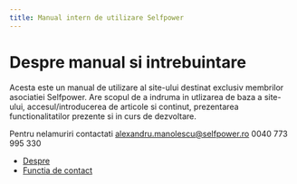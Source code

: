 ```yaml
---
title: Manual intern de utilizare Selfpower
---
```


# Despre manual si intrebuintare

Acesta este un manual de utilizare al site-ului destinat exclusiv membrilor asociatiei Selfpower.
Are scopul de a indruma in utlizarea de baza a site-ului, accesul/introducerea de articole si continut, prezentarea functionalitatilor prezente si in curs de dezvoltare.

 Pentru nelamuriri contactati
 alexandru.manolescu@selfpower.ro
 0040 773 995 330




* [Despre](https://alexinntekt.github.io/selfpowerWiki/despre)
* [Functia de contact](https://alexinntekt.github.io/selfpowerWiki/functiaDeContact)